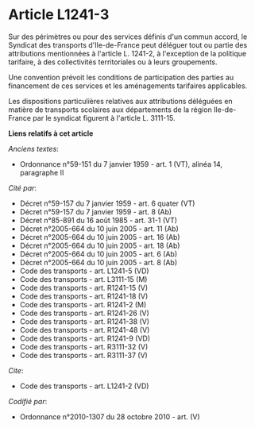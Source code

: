 # Article L1241-3

Sur des périmètres ou pour des services définis d'un commun accord, le Syndicat des transports d'Ile-de-France peut déléguer
tout ou partie des attributions mentionnées à l'article L. 1241-2, à l'exception de la politique tarifaire, à des
collectivités territoriales ou à leurs groupements. 

Une convention prévoit les conditions de participation des parties au financement de ces services et les aménagements
tarifaires applicables. 

Les dispositions particulières relatives aux attributions déléguées en matière de transports scolaires aux départements de la
région Ile-de-France par le syndicat figurent à l'article L. 3111-15.

**Liens relatifs à cet article**

_Anciens textes_:

  - Ordonnance n°59-151 du 7 janvier 1959 - art. 1 (VT), alinéa 14, paragraphe II

_Cité par_:

  - Décret n°59-157 du 7 janvier 1959 - art. 6 quater (VT)
  - Décret n°59-157 du 7 janvier 1959 - art. 8 (Ab)
  - Décret n°85-891 du 16 août 1985 - art. 31-1 (VT)
  - Décret n°2005-664 du 10 juin 2005 - art. 11 (Ab)
  - Décret n°2005-664 du 10 juin 2005 - art. 16 (Ab)
  - Décret n°2005-664 du 10 juin 2005 - art. 18 (Ab)
  - Décret n°2005-664 du 10 juin 2005 - art. 6 (Ab)
  - Décret n°2005-664 du 10 juin 2005 - art. 8 (Ab)
  - Code des transports - art. L1241-5 (VD)
  - Code des transports - art. L3111-15 (M)
  - Code des transports - art. R1241-15 (V)
  - Code des transports - art. R1241-18 (V)
  - Code des transports - art. R1241-2 (M)
  - Code des transports - art. R1241-26 (V)
  - Code des transports - art. R1241-38 (V)
  - Code des transports - art. R1241-48 (V)
  - Code des transports - art. R1241-9 (VD)
  - Code des transports - art. R3111-32 (V)
  - Code des transports - art. R3111-37 (V)

_Cite_:

  - Code des transports - art. L1241-2 (VD)

_Codifié par_:

  - Ordonnance n°2010-1307 du 28 octobre 2010 - art. (V)
